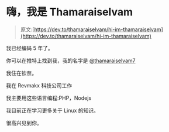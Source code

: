 # 嗨，我是 Thamaraiselvam

> 原文:[https://dev.to/thamaraiselvam/hi-im-thamaraiselvam](https://dev.to/thamaraiselvam/hi-im-thamaraiselvam)

我已经编码 5 年了。

你可以在推特上找到我，我的名字是 [@thamaraiselvam7](https://twitter.com/thamaraiselvam7)

我住在钦奈。

我在 Revmakx 科技公司工作

我主要用这些语言编程:PHP，Nodejs

我目前正在学习更多关于 Linux 的知识。

很高兴见到你。